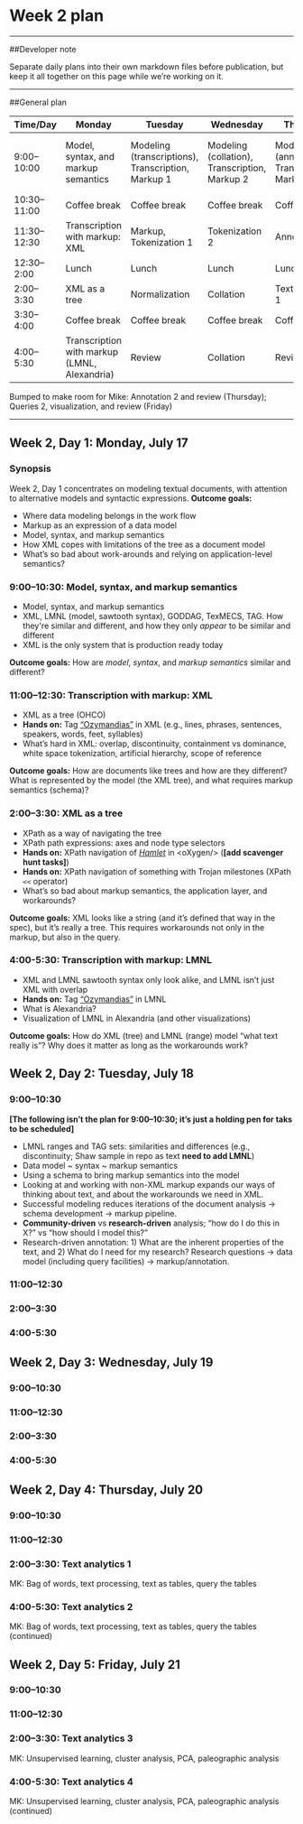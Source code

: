 # Week 2 plan

____

##Developer note

Separate daily plans into their own markdown files before publication, but keep it all together on this page while we’re working on it.

____

##General plan

Time/Day | Monday | Tuesday | Wednesday | Thursday | Friday
--- | --- | --- | --- | --- | ---
9:00–10:00 | Model, syntax, and markup semantics  | Modeling (transcriptions), Transcription, Markup 1 | Modeling (collation), Transcription, Markup 2 | Modeling (annotations), Transcription, Markup 3 | Modeling (queries and visualization), Markup, Annotation 
10:30–11:00 | Coffee break | Coffee break | Coffee break | Coffee break | Coffee break
11:30–12:30 | Transcription with markup: XML | Markup, Tokenization 1 | Tokenization 2 | Annotation 1 | Queries 1
12:30–2:00 | Lunch | Lunch | Lunch | Lunch | Lunch
2:00–3:30 | XML as a tree | Normalization | Collation | Text analytics 1 | Queries 2
3:30–4:00 | Coffee break | Coffee break | Coffee break | Coffee break | Coffee break
4:00–5:30 | Transcription with markup (LMNL, Alexandria) | Review | Collation | Review | Visualization, Review

Bumped to make room for Mike: Annotation 2 and review (Thursday); Queries 2, visualization, and review (Friday)

____

## Week 2, Day 1: Monday, July 17

### Synopsis

Week 2, Day 1 concentrates on modeling textual documents, with attention to alternative models and syntactic expressions. **Outcome goals:**

* Where data modeling belongs in the work flow
* Markup as an expression of a data model
* Model, syntax, and markup semantics
* How XML copes with limitations of the tree as a document model
* What’s so bad about work-arounds and relying on application-level semantics?

### 9:00–10:30: Model, syntax, and markup semantics

* Model, syntax, and markup semantics
* XML, LMNL (model, sawtooth syntax), GODDAG, TexMECS, TAG. How they're similar and different, and how they only *appear* to be similar and different
* XML is the only system that is production ready today

**Outcome goals:** How are *model*, *syntax*, and *markup semantics* similar and different? 

### 11:00–12:30: Transcription with markup: XML

* XML as a tree (OHCO)
* **Hands on:** Tag [“Ozymandias”](<ozymandias.txt>) in XML (e.g., lines, phrases, sentences, speakers, words, feet, syllables)
* What’s hard in XML: overlap, discontinuity, containment vs dominance, white space tokenization, artificial hierarchy, scope of reference

**Outcome goals:** How are documents like trees and how are they different? What is represented by the model (the XML tree), and what requires markup semantics (schema)?

### 2:00–3:30: XML as a tree

* XPath as a way of navigating the tree
* XPath path expressions: axes and node type selectors
* **Hands on:** XPath navigation of [*Hamlet*](hamlet.xml) in \<oXygen/\> (**[add scavenger hunt tasks]**)
* **Hands on:** XPath navigation of something with Trojan milestones (XPath `<<` operator)
* What’s so bad about markup semantics, the application layer, and workarounds?

**Outcome goals:** XML looks like a string (and it’s defined that way in the spec), but it’s really a tree. This requires workarounds not only in the markup, but also in the query.

### 4:00-5:30: Transcription with markup: LMNL

* XML and LMNL sawtooth syntax only look alike, and LMNL isn’t just XML with overlap
* **Hands on:** Tag [“Ozymandias”](ozymandias.txt) in LMNL
* What is Alexandria?
* Visualization of LMNL in Alexandria (and other visualizations)

**Outcome goals:** How do XML (tree) and LMNL (range) model “what text really is”? Why does it matter as long as the workarounds work?

## Week 2, Day 2: Tuesday, July 18

### 9:00–10:30

**[The following isn’t the plan for 9:00–10:30; it’s just a holding pen for taks to be scheduled]**

* LMNL ranges and TAG sets: similarities and differences (e.g., discontinuity; Shaw sample in repo as text **need to add LMNL**)
* Data model ~ syntax ~ markup semantics
* Using a schema to bring markup semantics into the model
* Looking at and working with non-XML markup expands our ways of thinking about text, and about the workarounds we need in XML.
* Successful modeling reduces iterations of the document analysis → schema development → markup pipeline.
* **Community-driven** vs **research-driven** analysis; “how do I do this in X?” vs “how should I model this?” 
* Research-driven annotation: 1) What are the inherent properties of the text, and 2) What do I need for my research? Research questions →  data model (including query facilities) →  markup/annotation.

### 11:00–12:30

### 2:00–3:30

### 4:00-5:30

## Week 2, Day 3: Wednesday, July 19

### 9:00–10:30

### 11:00–12:30

### 2:00–3:30

### 4:00-5:30

## Week 2, Day 4: Thursday, July 20

### 9:00–10:30

### 11:00–12:30

### 2:00–3:30: Text analytics 1

MK: Bag of words, text processing, text as tables, query the tables

### 4:00-5:30: Text analytics 2

MK: Bag of words, text processing, text as tables, query the tables (continued)

## Week 2, Day 5: Friday, July 21

### 9:00–10:30

### 11:00–12:30

### 2:00–3:30: Text analytics 3

MK: Unsupervised learning, cluster analysis, PCA, paleographic analysis

### 4:00-5:30: Text analytics 4

MK: Unsupervised learning, cluster analysis, PCA, paleographic analysis (continued)



